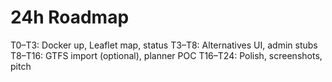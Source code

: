 # 24h Roadmap
T0–T3: Docker up, Leaflet map, status
T3–T8: Alternatives UI, admin stubs
T8–T16: GTFS import (optional), planner POC
T16–T24: Polish, screenshots, pitch
